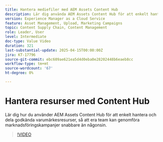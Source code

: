 ```yaml
---
title: Hantera mediefiler med AEM Assets Content Hub
description: Lär dig använda AEM Assets Content Hub för att enkelt hantera och dela godkända varumärkesresurser, så att era team kan genomföra marknadsföringskampanjer snabbare än någonsin.
version: Experience Manager as a Cloud Service
feature: Asset Management, Upload, Marketing Campaigns
topic: Content Supply Chain, Content Management
role: Leader, User
level: Intermediate
doc-type: Value Video
duration: 321
last-substantial-update: 2025-04-15T00:00:00Z
jira: KT-17796
source-git-commit: ebc609ae621ea5d4d0eba0e28202448b6eaeb8cc
workflow-type: tm+mt
source-wordcount: '67'
ht-degree: 0%

---
```



# Hantera resurser med Content Hub

Lär dig hur du använder AEM Assets Content Hub för att enkelt hantera och dela godkända varumärkesresurser, så att era team kan genomföra marknadsföringskampanjer snabbare än någonsin.

>[!VIDEO](https://video.tv.adobe.com/v/3457638/?learn=on&enablevpops)
